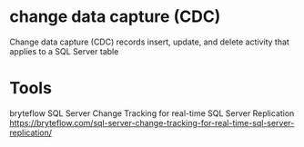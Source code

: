 # change data capture (CDC)


Change data capture (CDC) records insert, update, and delete activity that applies to a SQL Server table


# Tools

bryteflow
SQL Server Change Tracking for real-time SQL Server Replication
https://bryteflow.com/sql-server-change-tracking-for-real-time-sql-server-replication/